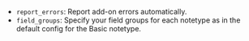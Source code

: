 -   `report_errors`: Report add-on errors automatically.
-   `field_groups`: Specify your field groups for each notetype as in the default config for the Basic notetype.
